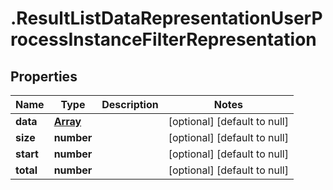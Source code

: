 # .ResultListDataRepresentationUserProcessInstanceFilterRepresentation

## Properties
Name | Type | Description | Notes
------------ | ------------- | ------------- | -------------
**data** | [**Array<UserProcessInstanceFilterRepresentation>**](UserProcessInstanceFilterRepresentation.md) |  | [optional] [default to null]
**size** | **number** |  | [optional] [default to null]
**start** | **number** |  | [optional] [default to null]
**total** | **number** |  | [optional] [default to null]


